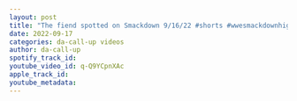 ```yaml
---
layout: post
title: "The fiend spotted on Smackdown 9/16/22 #shorts #wwesmackdownhighlights"
date: 2022-09-17
categories: da-call-up videos
author: da-call-up
spotify_track_id: 
youtube_video_id: q-Q9YCpnXAc
apple_track_id: 
youtube_metadata: 
---
```

